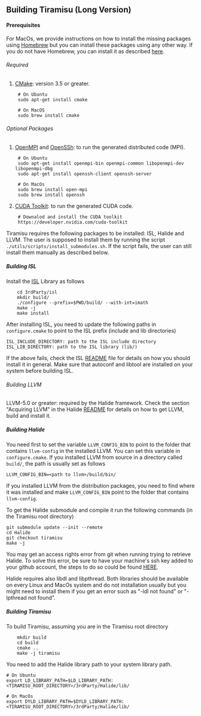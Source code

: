 ## Building Tiramisu (Long Version)
#### Prerequisites

For MacOs, we provide instructions on how to install the missing packages using [Homebrew](https://brew.sh/) but you can install these packages using any other way.  If you do not have Homebrew, you can install it as described [here](https://docs.brew.sh/Installation).

###### Required

1) [CMake](https://cmake.org/): version 3.5 or greater.
  
        # On Ubuntu
        sudo apt-get install cmake

        # On MacOS
        sudo brew install cmake

###### Optional Packages
1) [OpenMPI](https://www.open-mpi.org/) and [OpenSSh](https://www.openssh.com/): to run the generated distributed code (MPI).

        # On Ubuntu
        sudo apt-get install openmpi-bin openmpi-common libopenmpi-dev libopenmpi-dbg
        sudo apt-get install openssh-client openssh-server

        # On MacOs
        sudo brew install open-mpi
        sudo brew install openssh

2) [CUDA Toolkit](https://developer.nvidia.com/cuda-toolkit): to run the generated CUDA code.

        # Downalod and install the CUDA toolkit
        https://developer.nvidia.com/cuda-toolkit


Tiramisu requires the following packages to be installed: ISL, Halide and LLVM.  The user is supposed to install them by running the script `./utils/scripts/install_submodules.sh`.  If the script fails, the user can still install them manually as described below.

##### Building ISL

Install the [ISL](http://isl.gforge.inria.fr/) Library as follows

        cd 3rdParty/isl
        mkdir build/
        ./configure --prefix=$PWD/build/ --with-int=imath
        make -j
        make install

After installing ISL, you need to update the following paths in `configure.cmake` to point to the ISL prefix (include and lib directories)

    ISL_INCLUDE_DIRECTORY: path to the ISL include directory
    ISL_LIB_DIRECTORY: path to the ISL library (lib/)

If the above fails, check the ISL [README](http://repo.or.cz/isl.git/blob/HEAD:/README) file for details on how you should install it in general.  Make sure that autoconf and libtool are installed on your system before building ISL.

###### Building LLVM

LLVM-5.0 or greater: required by the Halide framework. Check the section "Acquiring LLVM" in the Halide [README](https://github.com/halide/Halide/blob/master/README.md) for details on how to get LLVM, build and install it.


##### Building Halide

You need first to set the variable `LLVM_CONFIG_BIN` to point to the folder that contains `llvm-config` in the installed LLVM.  You can set this variable in `configure.cmake`. If you installed LLVM from source in a directory called `build/`, the path is usually set as follows

    LLVM_CONFIG_BIN=<path to llvm>/build/bin/

If you installed LLVM from the distribution packages, you need to find where it was installed and make `LLVM_CONFIG_BIN` point to the folder that contains `llvm-config`.

To get the Halide submodule and compile it run the following commands (in the Tiramisu root directory)

    git submodule update --init --remote
    cd Halide
    git checkout tiramisu
    make -j

You may get an access rights error from git when running trying to retrieve Halide. To solve this error, be sure to have your machine's ssh key added to your github account, the steps to do so could be found [HERE](https://help.github.com/articles/generating-a-new-ssh-key-and-adding-it-to-the-ssh-agent/).

Halide requires also libdl and libpthread. Both libraries should be available on every Linux and MacOs system and do not installation usually but you might need to install them if you get an error such as "-ldl not found" or "-lpthread not found".

##### Building Tiramisu

To build Tiramisu, assuming you are in the Tiramisu root directory

        mkdir build
        cd build
        cmake ..
        make -j tiramisu

You need to add the Halide library path to your system library path.

    # On Ubuntu
    export LD_LIBRARY_PATH=$LD_LIBRARY_PATH:<TIRAMISU_ROOT_DIRECTORY>/3rdParty/Halide/lib/

    # On MacOs
    export DYLD_LIBRARY_PATH=$DYLD_LIBRARY_PATH:<TIRAMISU_ROOT_DIRECTORY>/3rdParty/Halide/lib/
